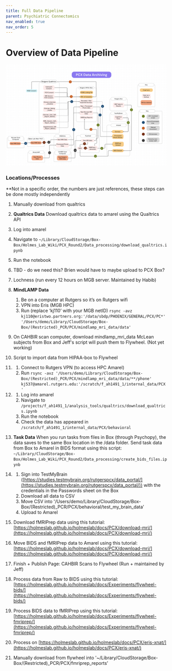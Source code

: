 ```yaml
---
title: Full Data Pipeline
parent: Psychiatric Connectomics
nav_enabled: true
nav_order: 5
---
```


# Overview of Data Pipeline

![data-pipeline.png](data/data-pipeline.png)

### Locations/Processes
**Not in a specific order, the numbers are just references, these steps can be done mostly independently

1. Manually download from qualtrics
2. **Qualtrics Data**
Download qualtrics data to amarel using the Qualtrics API
1. Log into amarel
2. Navigate to `~/Library/CloudStorage/Box-Box/Holmes_Lab_Wiki/PCX_Round2/Data_processing/download_qualtrics.ipynb`
3. Run the notebook
3. TBD - do we need this? Brien would have to maybe upload to PCX Box?
4. Lochness (run every 12 hours on MGB server. Maintained by Habib)
5. **MindLAMP Data**
    
    1. Be on a computer at Rutgers so it’s on Rutgers wifi
    2. VPN into Eris (MGB HPC)
    3. Run (replace ‘kj110’ with your MGB netID)
    `rsync -avz kj110@eristwo.partners.org:'/data/sbdp/PHOENIX/GENERAL/PCX/PC*' '/Users/demo/Library/CloudStorage/Box-Box/(Restricted)_PCR/PCX/mindlamp_mri_data/data'`
    
6. On CAHBIR scan computer, download mindlamp_mri_data McLean subjects from Box and Jeff's script will push them to Flywheel. (Not yet working) 
2. Script to import data from HIPAA-box to Flywheel
7. 
    1. Connect to Rutgers VPN (to access HPC Amarel)
    2.  Run `rsync -avz '/Users/demo/Library/CloudStorage/Box-Box/(Restricted)_PCR/PCX/mindlamp_mri_data/data/**/phone' kj537@amarel.rutgers.edu:'/scratch/f_ah1491_1/internal_data/PCX'`
8. 
    1. Log into amarel
    2. Navigate to `/projects/f_ah1491_1/analysis_tools/qualtrics/download_qualtrics.ipynb`
    3. Run the notebook
    4. Check the data has appeared in `/scratch/f_ah1491_1/internal_data/PCX/behavioral`
9. **Task Data**
When you run tasks from files in Box (through Psychopy), the data saves to the same Box location in the /data folder. 
Send task data from Box to Amarel in BIDS format using this script: `~/Library/CloudStorage/Box-Box/Holmes_Lab_Wiki/PCX_Round2/Data_processing/create_bids_files.ipynb`
10. 
    1. Sign into TestMyBrain ([https://studies.testmybrain.org/rutgerspcx/data_portal/](https://studies.testmybrain.org/rutgerspcx/data_portal/)) with the credentials in the Passwords sheet on the Box
    2. Download all data to CSV
    3. Move CSV into '/Users/demo/Library/CloudStorage/Box-Box/(Restricted)_PCR/PCX/behavioral/test_my_brain_data'
    4. Upload to Amarel
11. Download fMRIPrep data using this tutorial:
[https://holmeslab.github.io/holmeslab/docs/PCX/download-mri/](https://holmeslab.github.io/holmeslab/docs/PCX/download-mri/)
12. Move BIDS and fMRIPrep data to Amarel using this tutorial:
[https://holmeslab.github.io/holmeslab/docs/PCX/download-mri/](https://holmeslab.github.io/holmeslab/docs/PCX/download-mri/)
13. Finish + Publish Page: CAHBIR Scans to Flywheel (Run + maintained by Jeff)
14. Process data from Raw to BIDS using this tutorial:
[https://holmeslab.github.io/holmeslab/docs/Experiments/flywheel-bids/](https://holmeslab.github.io/holmeslab/docs/Experiments/flywheel-bids/)
15. Process BIDS data to fMRIPrep using this tutorial: [https://holmeslab.github.io/holmeslab/docs/Experiments/flywheel-fmriprep/](https://holmeslab.github.io/holmeslab/docs/Experiments/flywheel-fmriprep/)
16. Process on [https://holmeslab.github.io/holmeslab/docs/PCX/eris-xnat/](https://holmeslab.github.io/holmeslab/docs/PCX/eris-xnat/) 
17. Manually download from flywheel into '~/Library/CloudStorage/Box-Box/(Restricted)_PCR/PCX/fmriprep_reports’